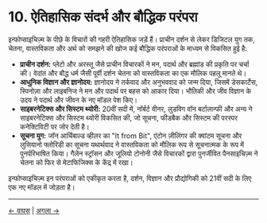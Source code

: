# 10. ऐतिहासिक संदर्भ और बौद्धिक परंपरा

इन्फोप्साइचिज़्म के पीछे के विचारों की गहरी ऐतिहासिक जड़ें हैं। प्राचीन दर्शन से लेकर डिजिटल युग तक, चेतना, वास्तविकता और अर्थ को समझने की खोज कई बौद्धिक परंपराओं के माध्यम से विकसित हुई है:

- **प्राचीन दर्शन:** प्लेटो और अरस्तू जैसे प्राचीन विचारकों ने मन, पदार्थ और ब्रह्मांड की प्रकृति पर चर्चा की। वेदांत और बौद्ध धर्म जैसी पूर्वी दर्शन चेतना को वास्तविकता का एक मौलिक पहलू मानते थे।
- **आधुनिक विज्ञान और ज्ञानोदय:** ज्ञानोदय ने तर्कवाद और अनुभववाद को जन्म दिया, जिसमें डेसकार्टेस, स्पिनोज़ा और लाइबनिज ने मन और पदार्थ पर बहस को आकार दिया। भौतिकी और जीव विज्ञान के उदय ने पदार्थ और जीवन के नए मॉडल पेश किए।
- **साइबरनेटिक्स और सिस्टम थ्योरी:** 20वीं सदी में, नॉर्बर्ट वीनर, लुडविग वॉन बर्टालान्फी और अन्य ने साइबरनेटिक्स और सिस्टम थ्योरी विकसित की, जो सूचना, फीडबैक और सिस्टम की परस्पर कनेक्टिविटी पर जोर देती है।
- **सूचना युग:** जॉन आर्चिबाल्ड व्हीलर का "It from Bit", एंटोन ज़ीलिंगर की क्वांटम सूचना और लुसियानो फ्लोरिडी का सूचना यथार्थवाद ने वास्तविकता को मौलिक रूप से सूचनात्मक के रूप में पुनर्परिभाषित किया। गैलेन स्ट्रॉसन और जूलियो टोनोनी जैसे विचारकों द्वारा पुनर्जीवित पैनसाइचिज़्म ने चेतना को फिर से मेटाफिजिक्स के केंद्र में रखा।

इन्फोप्साइचिज़्म इन परंपराओं को एकीकृत करता है, दर्शन, विज्ञान और प्रौद्योगिकी को 21वीं सदी के लिए एक नए मॉडल में जोड़ता है।

---
<div class="navigation-links">
<a href="09_खुले_प्रश्न_और_भविष्य_के_अनुसंधान_की_दिशा.md" class="nav-link prev-link">← वापस</a> | <a href="11_मामले_का_अध्ययन_और_व्यावहारिक_अनुप्रयोग.md" class="nav-link next-link">अगला →</a>
</div>

